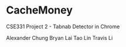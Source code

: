 # CacheMoney
CSE331 Project 2 - Tabnab Detector in Chrome

Alexander Chung
Bryan Lai
Tao Lin
Travis Li

